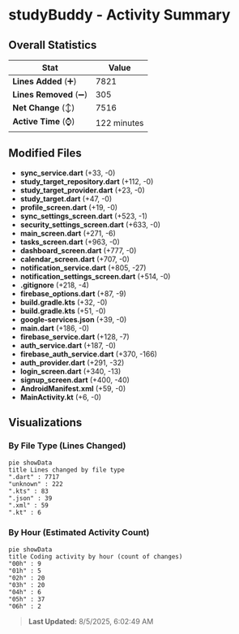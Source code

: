 # studyBuddy - Activity Summary 

## Overall Statistics

| Stat                   | Value                                                             |
| ---------------------- | ----------------------------------------------------------------- |
| **Lines Added** (➕)   | 7821                                          |
| **Lines Removed** (➖) | 305                                        |
| **Net Change** (↕)    | 7516                |
| **Active Time** (⌚)   | 122 minutes |


## Modified Files
- **sync_service.dart** (+33, -0)
- **study_target_repository.dart** (+112, -0)
- **study_target_provider.dart** (+23, -0)
- **study_target.dart** (+47, -0)
- **profile_screen.dart** (+19, -0)
- **sync_settings_screen.dart** (+523, -1)
- **security_settings_screen.dart** (+633, -0)
- **main_screen.dart** (+271, -6)
- **tasks_screen.dart** (+963, -0)
- **dashboard_screen.dart** (+777, -0)
- **calendar_screen.dart** (+707, -0)
- **notification_service.dart** (+805, -27)
- **notification_settings_screen.dart** (+514, -0)
- **.gitignore** (+218, -4)
- **firebase_options.dart** (+87, -9)
- **build.gradle.kts** (+32, -0)
- **build.gradle.kts** (+51, -0)
- **google-services.json** (+39, -0)
- **main.dart** (+186, -0)
- **firebase_service.dart** (+128, -7)
- **auth_service.dart** (+187, -0)
- **firebase_auth_service.dart** (+370, -166)
- **auth_provider.dart** (+291, -32)
- **login_screen.dart** (+340, -13)
- **signup_screen.dart** (+400, -40)
- **AndroidManifest.xml** (+59, -0)
- **MainActivity.kt** (+6, -0)

## Visualizations

### By File Type (Lines Changed)

```mermaid
pie showData
title Lines changed by file type
".dart" : 7717
"unknown" : 222
".kts" : 83
".json" : 39
".xml" : 59
".kt" : 6
```

### By Hour (Estimated Activity Count)

```mermaid
pie showData
title Coding activity by hour (count of changes)
"00h" : 9
"01h" : 5
"02h" : 20
"03h" : 20
"04h" : 6
"05h" : 37
"06h" : 2
```


> **Last Updated:** 8/5/2025, 6:02:49 AM